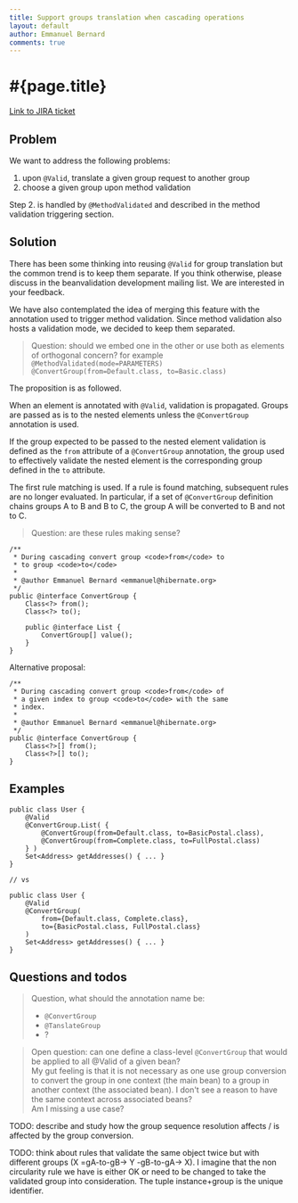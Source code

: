 ```yaml
---
title: Support groups translation when cascading operations
layout: default
author: Emmanuel Bernard
comments: true
---
```


# #{page.title}

[Link to JIRA ticket][jira]  

## Problem

We want to address the following problems:

1. upon `@Valid`, translate a given group request to another group
2. choose a given group upon method validation

Step 2. is handled by `@MethodValidated` and described in the method validation triggering section.

## Solution

There has been some thinking into reusing `@Valid` for group translation but the common trend
is to keep them separate. If you think otherwise, please discuss in the beanvalidation development
mailing list. We are interested in your feedback.

We have also contemplated the idea of merging this feature with the annotation used to trigger
method validation. Since method validation also hosts a validation mode, we decided to keep
them separated.

> Question: should we embed one in the other or use both as elements of 
> orthogonal concern?
> for example `@MethodValidated(mode=PARAMETERS) @ConvertGroup(from=Default.class, to=Basic.class)`

The proposition is as followed.

When an element is annotated with `@Valid`, validation is propagated. Groups are passed as
is to the nested elements unless the `@ConvertGroup` annotation is used.

If the group expected to be passed to the nested element validation is defined
as the `from` attribute of a `@ConvertGroup` annotation, the group used to effectively
validate the nested element is the corresponding group defined in the `to` attribute.

The first rule matching is used. If a rule is found matching, subsequent rules are no longer
evaluated. In particular, if a set of `@ConvertGroup` definition chains groups A to B
and B to C, the group A will be converted to B and not to C.

> Question: are these rules making sense?

    /**
     * During cascading convert group <code>from</code> to
     * to group <code>to</code>
     *
     * @author Emmanuel Bernard <emmanuel@hibernate.org>
     */
    public @interface ConvertGroup {
        Class<?> from();
        Class<?> to();

        public @interface List {
            ConvertGroup[] value();
        }
    }

Alternative proposal:


    /**
     * During cascading convert group <code>from</code> of
     * a given index to group <code>to</code> with the same
     * index.
     *
     * @author Emmanuel Bernard <emmanuel@hibernate.org>
     */
    public @interface ConvertGroup {
        Class<?>[] from();
        Class<?>[] to();
    }

## Examples

    public class User {
        @Valid
        @ConvertGroup.List( {
            @ConvertGroup(from=Default.class, to=BasicPostal.class),
            @ConvertGroup(from=Complete.class, to=FullPostal.class)
        } )
        Set<Address> getAddresses() { ... }
    }
    
    // vs
    
    public class User {
        @Valid
        @ConvertGroup( 
            from={Default.class, Complete.class},
            to={BasicPostal.class, FullPostal.class}
        )
        Set<Address> getAddresses() { ... }
    }

## Questions and todos

> Question, what should the annotation name be:
>
> - `@ConvertGroup`
> - `@TanslateGroup`
> - ?

> Open question: can one define a class-level `@ConvertGroup` that would be applied
> to all @Valid of a given bean?  
> My gut feeling is that it is not necessary as one use group conversion to 
> convert the group in one context (the main bean) to a group in
> another context (the associated bean). I don't see a reason to have the
> same context across associated beans?  
> Am I missing a use case?

TODO: describe and study how the group sequence resolution affects / is affected
by the group conversion.

TODO: think about rules that validate the same object twice but with different
groups (X =gA-to-gB-> Y -gB-to-gA-> X). I imagine that the non circularity
rule we have is either OK or need to be changed to take the validated group
into consideration. The tuple instance+group is the unique identifier.

[jira]: https://hibernate.onjira.com/browse/BVAL-208
